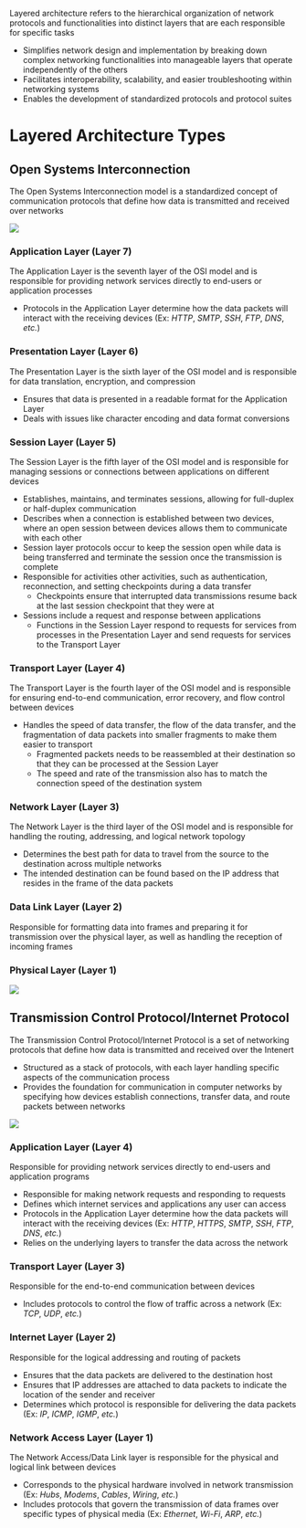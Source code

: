 Layered architecture refers to the hierarchical organization of network protocols and functionalities into distinct layers that are each responsible for specific tasks

* Simplifies network design and implementation by breaking down complex networking functionalities into manageable layers that operate independently of the others
* Facilitates interoperability, scalability, and easier troubleshooting within networking systems
* Enables the development of standardized protocols and protocol suites

# Layered Architecture Types

## Open Systems Interconnection

The Open Systems Interconnection model is a standardized concept of communication protocols that define how data is transmitted and received over networks

![](https://github.com/JonmarCorpuz/SecondBrain/blob/main/Assets/OSI-7-layers.jpg)

### Application Layer (Layer 7)

The Application Layer is the seventh layer of the OSI model and is responsible for providing network services directly to end-users or application processes

* Protocols in the Application Layer determine how the data packets will interact with the receiving devices (Ex: *HTTP*, *SMTP*, *SSH*, *FTP*, *DNS*, *etc.*) 

### Presentation Layer (Layer 6)

The Presentation Layer is the sixth layer of the OSI model and is responsible for data translation, encryption, and compression

* Ensures that data is presented in a readable format for the Application Layer
* Deals with issues like character encoding and data format conversions

### Session Layer (Layer 5)

The Session Layer is the fifth layer of the OSI model and is responsible for managing sessions or connections between applications on different devices

* Establishes, maintains, and terminates sessions, allowing for full-duplex or half-duplex communication
* Describes when a connection is established between two devices, where an open session between devices allows them to communicate with each other
* Session layer protocols occur to keep the session open while data is being transferred and terminate the session once the transmission is complete
* Responsible for activities other activities, such as authentication, reconnection, and setting checkpoints during a data transfer
	* Checkpoints ensure that interrupted data transmissions resume back at the last session checkpoint that they were at
* Sessions include a request and response between applications
	* Functions in the Session Layer respond to requests for services from processes in the Presentation Layer and send requests for services to the Transport Layer

### Transport Layer (Layer 4)

The Transport Layer is the fourth layer of the OSI model and is responsible for ensuring end-to-end communication, error recovery, and flow control between devices

* Handles the speed of data transfer, the flow of the data transfer, and the fragmentation of data packets into smaller fragments to make them easier to transport
	* Fragmented packets needs to be reassembled at their destination so that they can be processed at the Session Layer
	* The speed and rate of the transmission also has to match the connection speed of the destination system

### Network Layer (Layer 3)

The Network Layer is the third layer of the OSI model and is responsible for handling the routing, addressing, and logical network topology

* Determines the best path for data to travel from the source to the destination across multiple networks
* The intended destination can be found based on the IP address that resides in the frame of the data packets

### Data Link Layer (Layer 2)

Responsible for formatting data into frames and preparing it for transmission over the physical layer, as well as handling the reception of incoming frames

### Physical Layer (Layer 1)


![](https://github.com/JonmarCorpuz/SecondBrain/blob/main/Assets/Whitespace.png)

## Transmission Control Protocol/Internet Protocol

The Transmission Control Protocol/Internet Protocol is a set of networking protocols that define how data is transmitted and received over the Intenert

* Structured as a stack of protocols, with each layer handling specific aspects of the communication process
* Provides the foundation for communication in computer networks by specifying how devices establish connections, transfer data, and route packets between networks

![](https://github.com/JonmarCorpuz/SecondBrain/blob/main/Assets/063014_1912_TCPIPANDTHE2.jpg)

### Application Layer (Layer 4)

Responsible for providing network services directly to end-users and application programs

* Responsible for making network requests and responding to requests
* Defines which internet services and applications any user can access
* Protocols in the Application Layer determine how the data packets will interact with the receiving devices (Ex: *HTTP*, *HTTPS*, *SMTP*, *SSH*, *FTP*, *DNS*, *etc.*)
* Relies on the underlying layers to transfer the data across the network

### Transport Layer (Layer 3)

Responsible for the end-to-end communication between devices

* Includes protocols to control the flow of traffic across a network (Ex: *TCP*, *UDP*, *etc.*)

### Internet Layer (Layer 2)

Responsible for the logical addressing and routing of packets 

* Ensures that the data packets are delivered to the destination host
* Ensures that IP addresses are attached to data packets to indicate the location of the sender and receiver
* Determines which protocol is responsible for delivering the data packets (Ex: *IP*, *ICMP*, *IGMP*, *etc.*) 

### Network Access Layer (Layer 1)

The Network Access/Data Link layer is responsible for the physical and logical link between devices 

* Corresponds to the physical hardware involved in network transmission (Ex: *Hubs*, *Modems*, *Cables*, *Wiring*, *etc.*)
* Includes protocols that govern the transmission of data frames over specific types of physical media (Ex: *Ethernet*, *Wi-Fi*, *ARP*, *etc.*)
